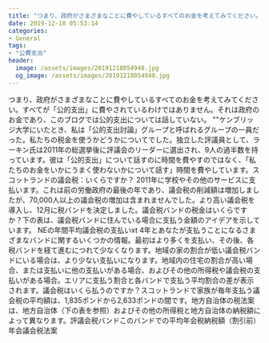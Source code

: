 ```yaml
---
title: "つまり、政府がさまざまなことに費やしているすべてのお金を考えてみてください。"
date: 2019-12-18 05:53:14
categories:
- General
tags:
- "公費支出"
header:
  image: /assets/images/20191218054948.jpg
  og_image: /assets/images/20191218054948.jpg
---
```


つまり、政府がさまざまなことに費やしているすべてのお金を考えてみてください。すべてが「公的支出」に費やされているわけではありません。それは政府のお金であり、このブログでは公的支出については話していない。 &quot;&quot;ケンブリッジ大学にいたとき、私は「公的支出討論」グループと呼ばれるグループの一員だった。私たちの税金を使うかどうかについてでした。独立した評議員として、ラーキン氏は2011年の総選挙後に評議会のリーダーに選出され、9人の過半数を持っています。彼は「公的支出」について話すのに時間を費やすのではなく、「私たちのお金をいかにうまく使わないかについて話す」時間を費やしています。スコットランドの議会税：いくらですか？ 2011年に学校やその他のサービスに支払います。これは前の労働政府の最後の年であり、議会税の削減額は増加しましたが、70,000人以上の議会税の増加は含まれませんでした。より高い議会税を導入し、12月に税バンドを決定しました。議会税バンドの税金はいくらですか？下の表は、議会税バンドに住んでいる場合に支払う金額のアイデアを示しています。 NEの年間平均議会税の支払いxt 4年とあなたが支払うことになるさまざまなバンドに関するいくつかの情報。最初はより多くを支払い、その後、各税バンドを経て進むにつれて少なくなります。地域の家の割合が低い議会税バンドにいる場合は、より少ない支払いになります。地域内の住宅の割合が高い場合、または支払いに他の支払いがある場合、およびその他の所得税や議会税の支払いがある場合。エリアに支払う割合と各バンドで支払う平均割合の差が表示されます。議会税はいくら払うのですか？スコットランドで家族が毎年支払う議会税の平均額は、1,835ポンドから2,633ポンドの間です。地方自治体の税法案は、地方自治体（下の表を参照）およびその他の所得税と地方自治体の納税額によって異なります。評議会税バンドこのバンドでの平均年会税納税額（割引前）年会議会税法案
